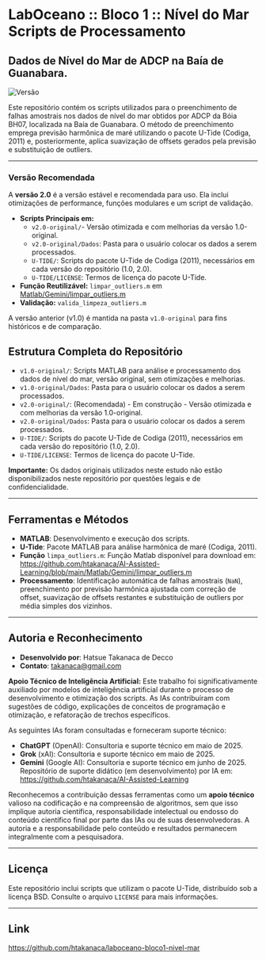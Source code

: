 # LabOceano :: Bloco 1 :: Nível do Mar Scripts de Processamento
## Dados de Nível do Mar de ADCP na Baía de Guanabara.

![Versão](https://img.shields.io/badge/versão-2.0_estável-brightgreen)   

Este repositório contém os scripts utilizados para o preenchimento de falhas amostrais nos dados de nível do mar obtidos por ADCP da Bóia BH07, localizada na Baía de Guanabara. O método de preenchimento emprega previsão harmônica de maré utilizando o pacote U-Tide (Codiga, 2011) e, posteriormente, aplica suavização de offsets gerados pela previsão e substituição de outliers.

---

### Versão Recomendada

A **versão 2.0** é a versão estável e recomendada para uso. Ela inclui otimizações de performance, funções modulares e um script de validação.

* **Scripts Principais em:**
    * `v2.0-original/`- Versão otimizada e com melhorias da versão 1.0-original.
    * `v2.0-original/Dados`: Pasta para o usuário colocar os dados a serem processados.
    * `U-TIDE/`: Scripts do pacote U-Tide de Codiga (2011), necessários em cada versão do repositório (1.0, 2.0).
    * `U-TIDE/LICENSE`: Termos de licença do pacote U-Tide.
* **Função Reutilizável:** `limpar_outliers.m` em [Matlab/Gemini/limpar_outliers.m](https://github.com/htakanaca/AI-Assisted-Learning/blob/main/Matlab/Gemini/limpar_outliers.m)
* **Validação:** `valida_limpeza_outliers.m`

A versão anterior (v1.0) é mantida na pasta `v1.0-original` para fins históricos e de comparação.

## Estrutura Completa do Repositório

* `v1.0-original/`: Scripts MATLAB para análise e processamento dos dados de nível do mar, versão original, sem otimizações e melhorias.
* `v1.0-original/Dados`: Pasta para o usuário colocar os dados a serem processados.
* `v2.0-original/`: (Recomendada) - Em construção - Versão otimizada e com melhorias da versão 1.0-original.
* `v2.0-original/Dados`: Pasta para o usuário colocar os dados a serem processados.
* `U-TIDE/`: Scripts do pacote U-Tide de Codiga (2011), necessários em cada versão do repositório (1.0, 2.0).
* `U-TIDE/LICENSE`: Termos de licença do pacote U-Tide.

**Importante:** Os dados originais utilizados neste estudo não estão disponibilizados neste repositório por questões legais e de confidencialidade.

---

## Ferramentas e Métodos

* **MATLAB**: Desenvolvimento e execução dos scripts.
* **U-Tide**: Pacote MATLAB para análise harmônica de maré (Codiga, 2011).
* **Função** `limpa_outliers.m`: Função Matlab disponível para download em: https://github.com/htakanaca/AI-Assisted-Learning/blob/main/Matlab/Gemini/limpar_outliers.m
* **Processamento**: Identificação automática de falhas amostrais (`NaN`), preenchimento por previsão harmônica ajustada com correção de offset, suavização de offsets restantes e substituição de outliers por média simples dos vizinhos.

---

## Autoria e Reconhecimento

* **Desenvolvido por**: Hatsue Takanaca de Decco
* **Contato**: takanaca@gmail.com

**Apoio Técnico de Inteligência Artificial:**
Este trabalho foi significativamente auxiliado por modelos de inteligência artificial durante o processo de desenvolvimento e otimização dos scripts. As IAs contribuíram com sugestões de código, explicações de conceitos de programação e otimização, e refatoração de trechos específicos.

As seguintes IAs foram consultadas e forneceram suporte técnico:
* **ChatGPT** (OpenAI): Consultoria e suporte técnico em maio de 2025.
* **Grok** (xAI): Consultoria e suporte técnico em maio de 2025.
* **Gemini** (Google AI): Consultoria e suporte técnico em junho de 2025.  
  Repositório de suporte didático (em desenvolvimento) por IA em: https://github.com/htakanaca/AI-Assisted-Learning

Reconhecemos a contribuição dessas ferramentas como um **apoio técnico** valioso na codificação e na compreensão de algoritmos, sem que isso implique autoria científica, responsabilidade intelectual ou endosso do conteúdo científico final por parte das IAs ou de suas desenvolvedoras. A autoria e a responsabilidade pelo conteúdo e resultados permanecem integralmente com a pesquisadora.

---

## Licença

Este repositório inclui scripts que utilizam o pacote U-Tide, distribuído sob a licença BSD. Consulte o arquivo `LICENSE` para mais informações.

---

## Link

https://github.com/htakanaca/laboceano-bloco1-nivel-mar

